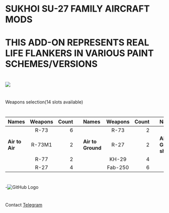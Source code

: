 # SUKHOI SU-27 FAMILY AIRCRAFT MODS
# THIS ADD-ON REPRESENTS REAL LIFE FLANKERS IN VARIOUS PAINT SCHEMES/VERSIONS
#
[![](https://www.paypalobjects.com/en_US/i/btn/btn_donateCC_LG.gif)](https://www.paypal.com/cgi-bin/webscr?cmd=_s-xclick&hosted_button_id=K6922R75JMFTS)
# 
Weapons selection(14 slots available)
#
| Names                | Weapons       | Count      |   | Names                    | Weapons       | Count      |   |Names                         | Weapons       | Count      |
| -------------------- |:-------------:| ----------:|--:|:------------------------ |:-------------:| ----------:|--:|:---------------------------- |:-------------:| ----------:|
|                      | R-73          |     6      |   |                          | R-73          |     2      |   |                              | R-73M1        |     2      |   
| **Air to Air**       | R-73M1        |     2      |   |  **Air to Ground**       | R-27          |     2      |   | **Air to Ground(anti-ship)** |               |            |
|                      | R-77          |     2      |   |                          | KH-29         |     4      |   |                              | KH-31         |     2      |
|                      | R-27          |     4      |   |                          | Fab-250       |     6      |

#
-![GitHub Logo](https://raw.githubusercontent.com/Nobatgeldi/Sukhoi_Su-27_family_fighter_mod/master/pic/photo_2017-02-12_00-31-49.jpg)
#

Contact [Telegram](https://t.me/NOBATGELDI)
